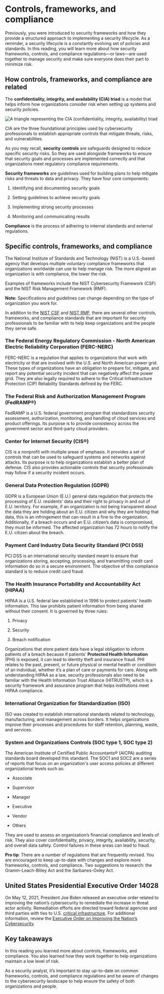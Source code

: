 
# Controls, frameworks, and compliance

Previously, you were introduced to security frameworks and how they provide a structured approach to implementing a security lifecycle. As a reminder, a security lifecycle is a constantly evolving set of policies and standards. In this reading, you will learn more about how security frameworks, controls, and compliance regulations—or laws—are used together to manage security and make sure everyone does their part to minimize risk.

## How controls, frameworks, and compliance are related

The **confidentiality, integrity, and availability (CIA) triad** is a model that helps inform how organizations consider risk when setting up systems and security policies.

![A triangle representing the CIA (confidentiality, integrity, availability) triad](https://d3c33hcgiwev3.cloudfront.net/imageAssetProxy.v1/tRYBVP2USbGPopkOfhzPpw_6ab653e71a614420b313c9e7675893f1_PULBC_YPYaRtzxvZUx-luk79t2pB_kZEoF2XeW17w6D2BekL7XaIUhCIAf65kNzAZU-WXYJ6IwhMr_jwiPhYMd2kWk5TyfeNFUy4ax3hyj_fJbtGSEw4UB0bzaA-E-gKD5tG8yud6Q2kmQFomLoF4CGW-0cCnhAyOvriAcCqrRKDlJMkaNOReSToFqs5I_cjfFOVTU9cmwiYyFETx2_4Gbf80z4rpW3ioqxBAw?expiry=1738540800000&hmac=lsHI0gLs9lXcz8q-9cemXpXlJJ89psT1VYXy7M5-UlM)

CIA are the three foundational principles used by cybersecurity professionals to establish appropriate controls that mitigate threats, risks, and vulnerabilities.

As you may recall, **security**  **controls** are safeguards designed to reduce specific security risks. So they are used alongside frameworks to ensure that security goals and processes are implemented correctly and that organizations meet regulatory compliance requirements.

**Security frameworks** are guidelines used for building plans to help mitigate risks and threats to data and privacy. They have four core components:

1.  Identifying and documenting security goals
    
2.  Setting guidelines to achieve security goals
    
3.  Implementing strong security processes
    
4.  Monitoring and communicating results
    

**Compliance** is the process of adhering to internal standards and external regulations.

## Specific controls, frameworks, and compliance

The National Institute of Standards and Technology (NIST) is a U.S.-based agency that develops multiple voluntary compliance frameworks that organizations worldwide can use to help manage risk. The more aligned an organization is with compliance, the lower the risk.

Examples of frameworks include the NIST Cybersecurity Framework (CSF) and the NIST Risk Management Framework (RMF).

**Note:** Specifications and guidelines can change depending on the type of organization you work for.

In addition to the [NIST CSF](https://www.nist.gov/cyberframework) and [NIST RMF](https://csrc.nist.gov/projects/risk-management/about-rmf), there are several other controls, frameworks, and compliance standards that are important for security professionals to be familiar with to help keep organizations and the people they serve safe.

### **The Federal Energy Regulatory Commission - North American Electric Reliability Corporation (FERC-NERC)**

FERC-NERC is a regulation that applies to organizations that work with electricity or that are involved with the U.S. and North American power grid. These types of organizations have an obligation to prepare for, mitigate, and report any potential security incident that can negatively affect the power grid. They are also legally required to adhere to the Critical Infrastructure Protection (CIP) Reliability Standards defined by the FERC.

### **The Federal Risk and Authorization Management Program (FedRAMP®)**

FedRAMP is a U.S. federal government program that standardizes security assessment, authorization, monitoring, and handling of cloud services and product offerings. Its purpose is to provide consistency across the government sector and third-party cloud providers.

### **Center for Internet Security (CIS®)**

CIS is a nonprofit with multiple areas of emphasis. It provides a set of controls that can be used to safeguard systems and networks against attacks. Its purpose is to help organizations establish a better plan of defense. CIS also provides actionable controls that security professionals may follow if a security incident occurs.

### **General Data Protection Regulation (GDPR)**

GDPR is a European Union (E.U.) general data regulation that protects the processing of E.U. residents’ data and their right to privacy in and out of E.U. territory. For example, if an organization is not being transparent about the data they are holding about an E.U. citizen and why they are holding that data, this is an infringement that can result in a fine to the organization. Additionally, if a breach occurs and an E.U. citizen’s data is compromised, they must be informed. The affected organization has 72 hours to notify the E.U. citizen about the breach.

### **Payment Card Industry Data Security Standard (PCI DSS)**

PCI DSS is an international security standard meant to ensure that organizations storing, accepting, processing, and transmitting credit card information do so in a secure environment. The objective of this compliance standard is to reduce credit card fraud.

### **The Health Insurance Portability and Accountability Act (HIPAA)**

HIPAA is a U.S. federal law established in 1996 to protect patients' health information. This law prohibits patient information from being shared without their consent. It is governed by three rules:

1.  Privacy
    
2.  Security
    
3.  Breach notification
    

Organizations that store patient data have a legal obligation to inform patients of a breach because if patients' **Protected Health Information** (PHI) is exposed, it can lead to identity theft and insurance fraud. PHI relates to the past, present, or future physical or mental health or condition of an individual, whether it’s a plan of care or payments for care. Along with understanding HIPAA as a law, security professionals also need to be familiar with the Health Information Trust Alliance (HITRUST®), which is a security framework and assurance program that helps institutions meet HIPAA compliance.

### **International Organization for Standardization (ISO)**

ISO was created to establish international standards related to technology, manufacturing, and management across borders. It helps organizations improve their processes and procedures for staff retention, planning, waste, and services.

### **System and Organizations Controls (SOC type 1, SOC type 2)**

The American Institute of Certified Public Accountants® (AICPA) auditing standards board developed this standard. The SOC1 and SOC2 are a series of reports that focus on an organization's user access policies at different organizational levels such as:

-   Associate
    
-   Supervisor
    
-   Manager
    
-   Executive
    
-   Vendor
    
-   Others
    

They are used to assess an organization’s financial compliance and levels of risk. They also cover confidentiality, privacy, integrity, availability, security, and overall data safety. Control failures in these areas can lead to fraud.

**Pro tip**: There are a number of regulations that are frequently revised. You are encouraged to keep up-to-date with changes and explore more frameworks, controls, and compliance. Two suggestions to research: the Gramm-Leach-Bliley Act and the Sarbanes-Oxley Act.

## United States Presidential Executive Order 14028

On May 12, 2021, President Joe Biden released an executive order related to improving the nation’s cybersecurity to remediate the increase in threat actor activity. Remediation efforts are directed toward federal agencies and third parties with ties to U.S. [critical infrastructure](https://csrc.nist.gov/glossary/term/critical_infrastructure#:~:text=Definition(s)%3A,any%20combination%20of%20those%20matters.). For additional information, review the [Executive Order on Improving the Nation’s Cybersecurity](https://www.whitehouse.gov/briefing-room/presidential-actions/2021/05/12/executive-order-on-improving-the-nations-cybersecurity/).

## Key takeaways

In this reading you learned more about controls, frameworks, and compliance. You also learned how they work together to help organizations maintain a low level of risk.

As a security analyst, it’s important to stay up-to-date on common frameworks, controls, and compliance regulations and be aware of changes to the cybersecurity landscape to help ensure the safety of both organizations and people.

